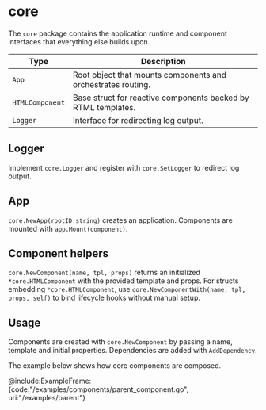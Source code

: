 # core

The `core` package contains the application runtime and component
interfaces that everything else builds upon.

| Type | Description |
| --- | --- |
| `App` | Root object that mounts components and orchestrates routing. |
| `HTMLComponent` | Base struct for reactive components backed by RTML templates. |
| `Logger` | Interface for redirecting log output. |

## Logger

Implement `core.Logger` and register with `core.SetLogger` to redirect log
output.

## App

`core.NewApp(rootID string)` creates an application. Components are
mounted with `app.Mount(component)`.

## Component helpers

`core.NewComponent(name, tpl, props)` returns an initialized `*core.HTMLComponent` with the provided template and props.
For structs embedding `*core.HTMLComponent`, use `core.NewComponentWith(name, tpl, props, self)` to bind lifecycle hooks without manual setup.

## Usage

Components are created with `core.NewComponent` by passing a name, template
and initial properties. Dependencies are added with `AddDependency`.

The example below shows how core components are composed.

@include:ExampleFrame:{code:"/examples/components/parent_component.go", uri:"/examples/parent"}
